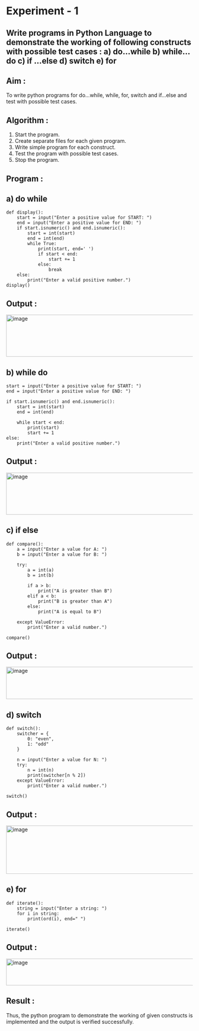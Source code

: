 # Experiment - 1
## Write programs in Python Language to demonstrate the working of following constructs with possible test cases : a) do…while b) while…do c) if …else d) switch e) for

## Aim :
To write python programs for do…while, while, for, switch and if…else and test with possible test
cases.

## Algorithm :
1.	Start the program.
2. Create separate files for each given program.
3. Write simple program for each construct.
4. Test the program with possible test cases.
5. Stop the program. 

## Program :

## a) do while
~~~
def display():
    start = input("Enter a positive value for START: ")
    end = input("Enter a positive value for END: ")
    if start.isnumeric() and end.isnumeric():
        start = int(start)
        end = int(end)
        while True:
            print(start, end=' ')
            if start < end:
                start += 1
            else:
                break
    else:
        print("Enter a valid positive number.")
display()

~~~
## Output :
<img width="697" height="113" alt="image" src="https://github.com/user-attachments/assets/b8b8f1e7-063f-484d-8e5f-edf6a268fad7" />


## b) while do
~~~
start = input("Enter a positive value for START: ") 
end = input("Enter a positive value for END: ") 

if start.isnumeric() and end.isnumeric():
    start = int(start)
    end = int(end)

    while start < end:
        print(start)
        start += 1
else:
    print("Enter a valid positive number.")
~~~
## Output :
<img width="637" height="113" alt="image" src="https://github.com/user-attachments/assets/fb8e6217-7e57-45ef-9296-e01a806682bd" />

## c) if else
~~~
def compare():
    a = input("Enter a value for A: ")
    b = input("Enter a value for B: ")
    
    try:
        a = int(a)
        b = int(b)

        if a > b:
            print("A is greater than B")
        elif a < b:
            print("B is greater than A")
        else:
            print("A is equal to B")
    
    except ValueError:
        print("Enter a valid number.")

compare()
~~~
## Output :
<img width="671" height="87" alt="image" src="https://github.com/user-attachments/assets/aeb7d0a1-2458-4e30-94cc-aadb3a3c8630" />

## d) switch
~~~
def switch():
    switcher = {
        0: "even",
        1: "odd"
    }

    n = input("Enter a value for N: ")
    try:
        n = int(n)
        print(switcher[n % 2])
    except ValueError:
        print("Enter a valid number.")

switch()
~~~
## Output :
<img width="672" height="130" alt="image" src="https://github.com/user-attachments/assets/116895ff-48a1-4651-9f0b-9d8eecd16a65" />

## e) for
~~~
def iterate():
    string = input("Enter a string: ")  
    for i in string:
        print(ord(i), end=" ")

iterate()
~~~
## Output :
<img width="719" height="72" alt="image" src="https://github.com/user-attachments/assets/0cd32713-afe7-4572-aa33-69c81413402f" />

## Result :
Thus, the python program to demonstrate the working of given constructs is implemented and the output is verified successfully.


